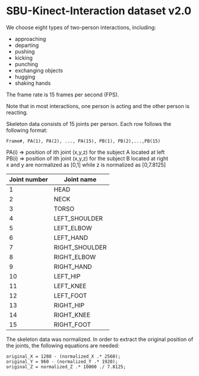 # SBU-Kinect-Interaction dataset v2.0


We choose eight types of two-person interactions, including: 

- approaching
- departing
- pushing
- kicking
- punching
- exchanging objects
- hugging
- shaking hands

The frame rate is 15 frames per second (FPS). 

Note that in most interactions, one person is acting and the other person is reacting.

Skeleton data consists of 15 joints per person. Each row follows the following format:

	Frame#, PA(1), PA(2), ..., PA(15), PB(1), PB(2),...,PB(15)

PA(i)   => position of ith joint (x,y,z) for the subject A located at left  
PB(i)   => position of ith joint (x,y,z) for the subject B located at right  
x and y are normalized as [0,1] while z is normalized as [0,7.8125]

Joint number|Joint name
-|-
1 | HEAD
2 | NECK
3 | TORSO
4 | LEFT_SHOULDER
5 | LEFT_ELBOW
6 | LEFT_HAND
7 | RIGHT_SHOULDER
8 | RIGHT_ELBOW
9 | RIGHT_HAND
10 | LEFT_HIP
11 | LEFT_KNEE
12 | LEFT_FOOT
13 | RIGHT_HIP
14 | RIGHT_KNEE
15 | RIGHT_FOOT

The skeleton data was normalized. In order to extract the original position of the joints, the following equations are needed:
	
	original_X = 1280 - (normalized_X .* 2560);
	original_Y = 960 - (normalized_Y .* 1920);
	original_Z = normalized_Z .* 10000 ./ 7.8125;
				